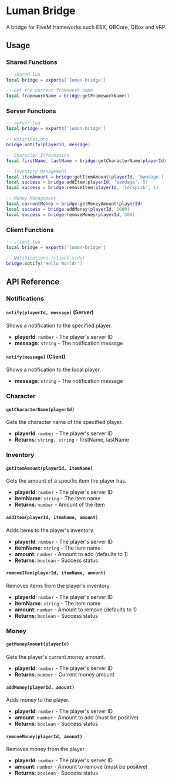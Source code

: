 # Luman Bridge

A bridge for FiveM frameworks such ESX, QBCore, QBox and vRP.


## Usage

### Shared Functions

```lua
-- shared.lua
local bridge = exports['luman-bridge']

-- Get the current framework name
local frameworkName = bridge:getFrameworkName()
```

### Server Functions

```lua
-- server.lua
local bridge = exports['luman-bridge']

-- Notifications
bridge:notify(playerId, message)

-- Character Information
local firstName, lastName = bridge:getCharacterName(playerId)

-- Inventory Management
local itemAmount = bridge:getItemAmount(playerId, 'bandage')
local success = bridge:addItem(playerId, 'bandage', 5)
local success = bridge:removeItem(playerId, 'lockpick', 1)

-- Money Management
local currentMoney = bridge:getMoneyAmount(playerId)
local success = bridge:addMoney(playerId, 1000)
local success = bridge:removeMoney(playerId, 500)
```

### Client Functions

```lua
-- client.lua
local bridge = exports['luman-bridge']

-- Notifications (client-side)
bridge:notify('Hello World!')
```

## API Reference

### Notifications

#### `notify(playerId, message)` (Server)
Shows a notification to the specified player.
- **playerId**: `number` - The player's server ID
- **message**: `string` - The notification message

#### `notify(message)` (Client)
Shows a notification to the local player.
- **message**: `string` - The notification message

### Character

#### `getCharacterName(playerId)`
Gets the character name of the specified player.
- **playerId**: `number` - The player's server ID
- **Returns**: `string, string` - firstName, lastName

### Inventory

#### `getItemAmount(playerId, itemName)`
Gets the amount of a specific item the player has.
- **playerId**: `number` - The player's server ID
- **itemName**: `string` - The item name
- **Returns**: `number` - Amount of the item

#### `addItem(playerId, itemName, amount)`
Adds items to the player's inventory.
- **playerId**: `number` - The player's server ID
- **itemName**: `string` - The item name
- **amount**: `number` - Amount to add (defaults to 1)
- **Returns**: `boolean` - Success status

#### `removeItem(playerId, itemName, amount)`
Removes items from the player's inventory.
- **playerId**: `number` - The player's server ID
- **itemName**: `string` - The item name
- **amount**: `number` - Amount to remove (defaults to 1)
- **Returns**: `boolean` - Success status

### Money

#### `getMoneyAmount(playerId)`
Gets the player's current money amount.
- **playerId**: `number` - The player's server ID
- **Returns**: `number` - Current money amount

#### `addMoney(playerId, amount)`
Adds money to the player.
- **playerId**: `number` - The player's server ID
- **amount**: `number` - Amount to add (must be positive)
- **Returns**: `boolean` - Success status

#### `removeMoney(playerId, amount)`
Removes money from the player.
- **playerId**: `number` - The player's server ID
- **amount**: `number` - Amount to remove (must be positive)
- **Returns**: `boolean` - Success status
